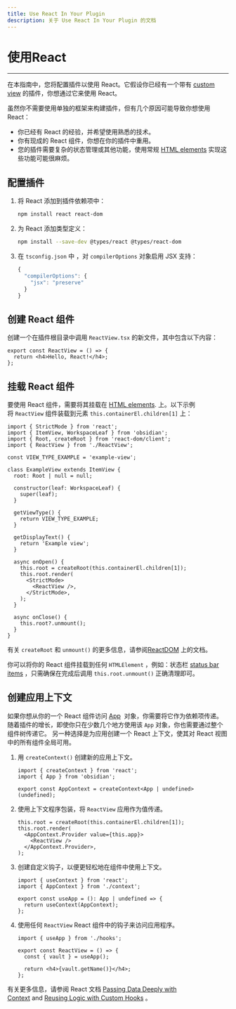 ```yaml
---
title: Use React In Your Plugin
description: 关于 Use React In Your Plugin 的文档
---
```

<!--
 * @Author: Raistlind johnd0712@gmail.com
 * @Date: 2024-01-18 10:18:00
 * @LastEditors: Raistlind
 * @LastEditTime: 2024-01-18 10:18:00
 * @Description:
-->

# 使用React

---

在本指南中，您将配置插件以使用 React。它假设你已经有一个带有 [custom view](https://docs.obsidian.md/Plugins/User+interface/Views) 的插件，你想通过它来使用 React。

虽然你不需要使用单独的框架来构建插件，但有几个原因可能导致你想使用 React：

- 你已经有 React 的经验，并希望使用熟悉的技术。
- 你有现成的 React 组件，你想在你的插件中重用。
- 您的插件需要复杂的状态管理或其他功能，使用常规 [HTML elements](https://docs.obsidian.md/Plugins/User+interface/HTML+elements) 实现这些功能可能很麻烦。

## 配置插件

1. 将 React 添加到插件依赖项中：

   ```bash
   npm install react react-dom
   ```

2. 为 React 添加类型定义：

   ```bash
   npm install --save-dev @types/react @types/react-dom
   ```

3. 在 `tsconfig.json` 中 ，对 `compilerOptions` 对象启用 JSX 支持：

   ```ts
   {
     "compilerOptions": {
       "jsx": "preserve"
     }
   }
   ```

## 创建 React 组件

创建一个在插件根目录中调用 `ReactView.tsx` 的新文件，其中包含以下内容：

```tsx
export const ReactView = () => {
  return <h4>Hello, React!</h4>;
};
```

## 挂载 React 组件

要使用 React 组件，需要将其挂载在 [HTML elements](https://docs.obsidian.md/Plugins/User+interface/HTML+elements). 上。以下示例将 `ReactView` 组件装载到元素 `this.containerEl.children[1]` 上：

```tsx
import { StrictMode } from 'react';
import { ItemView, WorkspaceLeaf } from 'obsidian';
import { Root, createRoot } from 'react-dom/client';
import { ReactView } from './ReactView';

const VIEW_TYPE_EXAMPLE = 'example-view';

class ExampleView extends ItemView {
  root: Root | null = null;

  constructor(leaf: WorkspaceLeaf) {
    super(leaf);
  }

  getViewType() {
    return VIEW_TYPE_EXAMPLE;
  }

  getDisplayText() {
    return 'Example view';
  }

  async onOpen() {
    this.root = createRoot(this.containerEl.children[1]);
    this.root.render(
      <StrictMode>
        <ReactView />,
      </StrictMode>,
    );
  }

  async onClose() {
    this.root?.unmount();
  }
}
```

有关 `createRoot` 和 `unmount()` 的更多信息，请参阅[ReactDOM](https://react.dev/reference/react-dom/client/createRoot#root-render) 上的文档。

你可以将你的 React 组件挂载到任何 `HTMLElement` ，例如：状态栏 [status bar items](https://docs.obsidian.md/Plugins/User+interface/Status+bar) ，只需确保在完成后调用 `this.root.unmount()` 正确清理即可。

## 创建应用上下文

如果你想从你的一个 React 组件访问 [App](https://docs.obsidian.md/Reference/TypeScript+API/App/App)  对象，你需要将它作为依赖项传递。随着插件的增长，即使你只在少数几个地方使用该 `App` 对象，你也需要通过整个组件树传递它。
另一种选择是为应用创建一个 React 上下文，使其对 React 视图中的所有组件全局可用。

1. 用 `createContext()` 创建新的应用上下文。

   ```tsx
   import { createContext } from 'react';
   import { App } from 'obsidian';

   export const AppContext = createContext<App | undefined>(undefined);
   ```

2. 使用上下文程序包装，将 `ReactView` 应用作为值传递。

   ```tsx
   this.root = createRoot(this.containerEl.children[1]);
   this.root.render(
     <AppContext.Provider value={this.app}>
       <ReactView />
     </AppContext.Provider>,
   );
   ```

3. 创建自定义钩子，以便更轻松地在组件中使用上下文。

   ```tsx
   import { useContext } from 'react';
   import { AppContext } from './context';

   export const useApp = (): App | undefined => {
     return useContext(AppContext);
   };
   ```

4. 使用任何 `ReactView` React 组件中的钩子来访问应用程序。

   ```tsx
   import { useApp } from './hooks';

   export const ReactView = () => {
     const { vault } = useApp();

     return <h4>{vault.getName()}</h4>;
   };
   ```

有关更多信息，请参阅 React 文档 [Passing Data Deeply with Context](https://react.dev/learn/passing-data-deeply-with-context) and [Reusing Logic with Custom Hooks](https://react.dev/learn/reusing-logic-with-custom-hooks) 。
